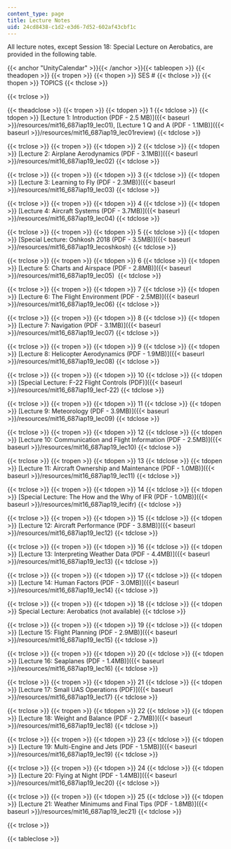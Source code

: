 ```yaml
---
content_type: page
title: Lecture Notes
uid: 24cd8438-c1d2-e3d6-7d52-602af43cbf1c
---
```


All lecture notes, except Session 18: Special Lecture on Aerobatics, are provided in the following table.

{{< anchor "UnityCalendar" >}}{{< /anchor >}}{{< tableopen >}}
{{< theadopen >}}
{{< tropen >}}
{{< thopen >}}
SES #
{{< thclose >}}
{{< thopen >}}
TOPICS
{{< thclose >}}

{{< trclose >}}

{{< theadclose >}}
{{< tropen >}}
{{< tdopen >}}
1
{{< tdclose >}}
{{< tdopen >}}
[Lecture 1: Introduction (PDF - 2.5 MB)]({{< baseurl >}}/resources/mit16_687iap19_lec01), [Lecture 1 Q and A (PDF - 1.1MB)]({{< baseurl >}}/resources/mit16_687iap19_lec01review)
{{< tdclose >}}

{{< trclose >}}
{{< tropen >}}
{{< tdopen >}}
2
{{< tdclose >}}
{{< tdopen >}}
[Lecture 2: Airplane Aerodynamics (PDF - 3.1MB)]({{< baseurl >}}/resources/mit16_687iap19_lec02)
{{< tdclose >}}

{{< trclose >}}
{{< tropen >}}
{{< tdopen >}}
3
{{< tdclose >}}
{{< tdopen >}}
[Lecture 3: Learning to Fly (PDF - 2.3MB)]({{< baseurl >}}/resources/mit16_687iap19_lec03)
{{< tdclose >}}

{{< trclose >}}
{{< tropen >}}
{{< tdopen >}}
4
{{< tdclose >}}
{{< tdopen >}}
[Lecture 4: Aircraft Systems (PDF - 3.7MB)]({{< baseurl >}}/resources/mit16_687iap19_lec04)
{{< tdclose >}}

{{< trclose >}}
{{< tropen >}}
{{< tdopen >}}
5
{{< tdclose >}}
{{< tdopen >}}
[Special Lecture: Oshkosh 2018 (PDF - 3.5MB)]({{< baseurl >}}/resources/mit16_687iap19_lecoshkosh)
{{< tdclose >}}

{{< trclose >}}
{{< tropen >}}
{{< tdopen >}}
6
{{< tdclose >}}
{{< tdopen >}}
[Lecture 5: Charts and Airspace (PDF - 2.8MB)]({{< baseurl >}}/resources/mit16_687iap19_lec05) 
{{< tdclose >}}

{{< trclose >}}
{{< tropen >}}
{{< tdopen >}}
7
{{< tdclose >}}
{{< tdopen >}}
[Lecture 6: The Flight Environment (PDF - 2.5MB)]({{< baseurl >}}/resources/mit16_687iap19_lec06)
{{< tdclose >}}

{{< trclose >}}
{{< tropen >}}
{{< tdopen >}}
8
{{< tdclose >}}
{{< tdopen >}}
[Lecture 7: Navigation (PDF - 3.1MB)]({{< baseurl >}}/resources/mit16_687iap19_lec07)
{{< tdclose >}}

{{< trclose >}}
{{< tropen >}}
{{< tdopen >}}
9
{{< tdclose >}}
{{< tdopen >}}
[Lecture 8: Helicopter Aerodynamics (PDF - 1.9MB)]({{< baseurl >}}/resources/mit16_687iap19_lec08)
{{< tdclose >}}

{{< trclose >}}
{{< tropen >}}
{{< tdopen >}}
10
{{< tdclose >}}
{{< tdopen >}}
[Special Lecture: F-22 Flight Controls (PDF)]({{< baseurl >}}/resources/mit16_687iap19_lecf-22)
{{< tdclose >}}

{{< trclose >}}
{{< tropen >}}
{{< tdopen >}}
11
{{< tdclose >}}
{{< tdopen >}}
[Lecture 9: Meteorology (PDF - 3.9MB)]({{< baseurl >}}/resources/mit16_687iap19_lec09)
{{< tdclose >}}

{{< trclose >}}
{{< tropen >}}
{{< tdopen >}}
12
{{< tdclose >}}
{{< tdopen >}}
[Lecture 10: Communication and Flight Information (PDF - 2.5MB)]({{< baseurl >}}/resources/mit16_687iap19_lec10)
{{< tdclose >}}

{{< trclose >}}
{{< tropen >}}
{{< tdopen >}}
13
{{< tdclose >}}
{{< tdopen >}}
[Lecture 11: Aircraft Ownership and Maintenance (PDF - 1.0MB)]({{< baseurl >}}/resources/mit16_687iap19_lec11)
{{< tdclose >}}

{{< trclose >}}
{{< tropen >}}
{{< tdopen >}}
14
{{< tdclose >}}
{{< tdopen >}}
[Special Lecture: The How and the Why of IFR (PDF - 1.0MB)]({{< baseurl >}}/resources/mit16_687iap19_lecifr)
{{< tdclose >}}

{{< trclose >}}
{{< tropen >}}
{{< tdopen >}}
15
{{< tdclose >}}
{{< tdopen >}}
[Lecture 12: Aircraft Performance (PDF - 3.8MB)]({{< baseurl >}}/resources/mit16_687iap19_lec12)
{{< tdclose >}}

{{< trclose >}}
{{< tropen >}}
{{< tdopen >}}
16
{{< tdclose >}}
{{< tdopen >}}
[Lecture 13: Interpreting Weather Data (PDF - 4.4MB)]({{< baseurl >}}/resources/mit16_687iap19_lec13)
{{< tdclose >}}

{{< trclose >}}
{{< tropen >}}
{{< tdopen >}}
17
{{< tdclose >}}
{{< tdopen >}}
[Lecture 14: Human Factors (PDF - 3.0MB)]({{< baseurl >}}/resources/mit16_687iap19_lec14)
{{< tdclose >}}

{{< trclose >}}
{{< tropen >}}
{{< tdopen >}}
18
{{< tdclose >}}
{{< tdopen >}}
Special Lecture: Aerobatics (not available)
{{< tdclose >}}

{{< trclose >}}
{{< tropen >}}
{{< tdopen >}}
19
{{< tdclose >}}
{{< tdopen >}}
[Lecture 15: Flight Planning (PDF - 2.9MB)]({{< baseurl >}}/resources/mit16_687iap19_lec15)
{{< tdclose >}}

{{< trclose >}}
{{< tropen >}}
{{< tdopen >}}
20
{{< tdclose >}}
{{< tdopen >}}
[Lecture 16: Seaplanes (PDF - 1.4MB)]({{< baseurl >}}/resources/mit16_687iap19_lec16)
{{< tdclose >}}

{{< trclose >}}
{{< tropen >}}
{{< tdopen >}}
21
{{< tdclose >}}
{{< tdopen >}}
[Lecture 17: Small UAS Operations (PDF)]({{< baseurl >}}/resources/mit16_687iap19_lec17)
{{< tdclose >}}

{{< trclose >}}
{{< tropen >}}
{{< tdopen >}}
22
{{< tdclose >}}
{{< tdopen >}}
[Lecture 18: Weight and Balance (PDF - 2.7MB)]({{< baseurl >}}/resources/mit16_687iap19_lec18)
{{< tdclose >}}

{{< trclose >}}
{{< tropen >}}
{{< tdopen >}}
23
{{< tdclose >}}
{{< tdopen >}}
[Lecture 19: Multi-Engine and Jets (PDF - 1.5MB)]({{< baseurl >}}/resources/mit16_687iap19_lec19)
{{< tdclose >}}

{{< trclose >}}
{{< tropen >}}
{{< tdopen >}}
24
{{< tdclose >}}
{{< tdopen >}}
[Lecture 20: Flying at Night (PDF - 1.4MB)]({{< baseurl >}}/resources/mit16_687iap19_lec20)
{{< tdclose >}}

{{< trclose >}}
{{< tropen >}}
{{< tdopen >}}
25
{{< tdclose >}}
{{< tdopen >}}
[Lecture 21: Weather Minimums and Final Tips (PDF - 1.8MB)]({{< baseurl >}}/resources/mit16_687iap19_lec21)
{{< tdclose >}}

{{< trclose >}}

{{< tableclose >}}